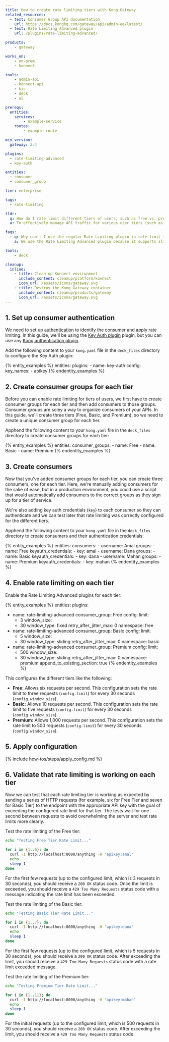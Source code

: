 ```yaml
---
title: How to create rate limiting tiers with Kong Gateway
related_resources:
  - text: Consumer Group API documentation
    url: https://docs.konghq.com/gateway/api/admin-ee/latest/
  - text: Rate Limiting Advanced plugin
    url: /plugins/rate-limiting-advanced/

products:
    - gateway

works_on:
    - on-prem
    - konnect

tools:
    - admin-api
    - konnect-api
    - kic
    - deck
    - ui

prereqs:
  entities:
    services:
        - example-service
    routes:
        - example-route

min_version:
  gateway: 3.4

plugins: 
  - rate-limiting-advanced
  - key-auth

entities:
  - consumer
  - consumer_group

tier: enterprise

tags:
  - rate-limiting

tldr: 
  q: How do I rate limit different tiers of users, such as free vs. premium subscribers, in my API using Kong Gateway?
  a: To effectively manage API traffic for various user tiers (such as free, basic, and premium subscribers) you can create consumer groups for each tier and assign individual consumers to these groups. Then, configure the Rate Limiting Advanced plugin to apply specific rate limits based on these groups. This setup allows you to enforce customized request limits for each tier, ensuring fair usage and optimizing performance for high-value users.

faqs:
  - q: Why can't I use the regular Rate Limiting plugin to rate limit tiers of consumers?
    a: We use the Rate Limiting Advanced plugin because it supports sliding windows, which we use to apply the rate limiting logic while taking into account previous hit rates (from the window that immediately precedes the current) using a dynamic weight.

tools:
    - deck

cleanup:
  inline:
    - title: Clean up Konnect environment
      include_content: cleanup/platform/konnect
      icon_url: /assets/icons/gateway.svg
    - title: Destroy the Kong Gateway container
      include_content: cleanup/products/gateway
      icon_url: /assets/icons/gateway.svg
---
```


## 1. Set up consumer authentication

We need to set up [authentication](/authentication/) to identify the consumer and apply rate limiting. In this guide, we'll be using the [Key Auth plugin](https://docs.konghq.com/hub/kong-inc/key-auth/) plugin, but you can use any [Kong authentication plugin](https://docs.konghq.com/hub/?category=authentication). 

Add the following content to your `kong.yaml` file in the `deck_files` directory to configure the Key Auth plugin:

{% entity_examples %}
entities:
  plugins:
    - name: key-auth
      config:
        key_names:
          - apikey
{% endentity_examples %}

## 2. Create consumer groups for each tier

Before you can enable rate limiting for tiers of users, we first have to create consumer groups for each tier and then add consumers to those groups. Consumer groups are soley a way to organize consumers of your APIs. In this guide, we'll create three tiers (Free, Basic, and Premium), so we need to create a unique consumer group for each tier.

Apphend the following content to your `kong.yaml` file in the `deck_files` directory to create consumer groups for each tier:

{% entity_examples %}
entities:
  consumer_groups:
    - name: Free
    - name: Basic
    - name: Premium
{% endentity_examples %}

## 3. Create consumers 

Now that you've added consumer groups for each tier, you can create three consumers, one for each tier. Here, we're manually adding consumers for the sake of ease, but in a production environment, you could use a script that would automatically add consumers to the correct groups as they sign up for a tier of service. 

We're also adding key auth credentials (`key`) to each consumer so they can authenticate and we can test later that rate limiting was correctly configured for the different tiers.

Apphend the following content to your `kong.yaml` file in the `deck_files` directory to create consumers and their authentication credentials:
  
{% entity_examples %}
entities:
  consumers:
    - username: Amal
      groups:
        - name: Free
      keyauth_credentials:
        - key: amal
    - username: Dana
      groups:
        - name: Basic
      keyauth_credentials:
        - key: dana
    - username: Mahan
      groups:
        - name: Premium
      keyauth_credentials:
        - key: mahan
{% endentity_examples %}

## 4. Enable rate limiting on each tier

Enable the Rate Limiting Advanced plugins for each tier:

{% entity_examples %}
entities:
   plugins:
   - name: rate-limiting-advanced
     consumer_group: Free
     config:
       limit: 
       - 3
       window_size: 
       - 30
       window_type: fixed
       retry_after_jitter_max: 0
       namespace: free
   - name: rate-limiting-advanced
     consumer_group: Basic
     config:
       limit: 
       - 5
       window_size: 
       - 30
       window_type: sliding
       retry_after_jitter_max: 0
       namespace: basic
   - name: rate-limiting-advanced
     consumer_group: Premium
     config:
       limit: 
       - 500
       window_size: 
       - 30
       window_type: sliding
       retry_after_jitter_max: 0
       namespace: premium
append_to_existing_section: true
{% endentity_examples %}
   
This configures the different tiers like the following:
* **Free:** Allows six requests per second. This configuration sets the rate limit to three requests (`config.limit`) for every 30 seconds (`config.window_size`).
* **Basic:** Allows 10 requests per second. This configuration sets the rate limit to five requests (`config.limit`) for every 30 seconds (`config.window_size`).
* **Premium:** Allows 1,000 requests per second. This configuration sets the rate limit to 500 requests (`config.limit`) for every 30 seconds (`config.window_size`).

## 5. Apply configuration

{% include how-tos/steps/apply_config.md %}

## 6. Validate that rate limiting is working on each tier

Now we can test that each rate limiting tier is working as expected by sending a series of HTTP requests (for example, six for Free Tier and seven for Basic Tier) to the endpoint with the appropriate API key with the goal of exceeding the configured rate limit for that tier. The tests wait for one second between requests to avoid overwhelming the server and test rate limits more clearly.

Test the rate limiting of the Free tier:

```sh
echo "Testing Free Tier Rate Limit..."

for i in {1..6}; do
  curl -I http://localhost:8000/anything -H 'apikey:amal'
  echo
  sleep 1
done
```

For the first few requests (up to the configured limit, which is 3 requests in 30 seconds), you should receive a `200 OK` status code. Once the limit is exceeded, you should receive a `429 Too Many Requests` status code with a message indicating the rate limit has been exceeded.

Test the rate limiting of the Basic tier:
```sh
echo "Testing Basic Tier Rate Limit..."

for i in {1..7}; do
  curl -I http://localhost:8000/anything -H 'apikey:dana'
  echo
  sleep 1
done
```

For the first few requests (up to the configured limit, which is 5 requests in 30 seconds), you should receive a `200 OK` status code. After exceeding the limit, you should receive a `429 Too Many Requests` status code with a rate limit exceeded message.

Test the rate limiting of the Premium tier:
```sh
echo "Testing Premium Tier Rate Limit..."

for i in {1..11}; do
  curl -I http://localhost:8000/anything -H 'apikey:mahan'
  echo
  sleep 1
done
```

For the initial requests (up to the configured limit, which is 500 requests in 30 seconds), you should receive a `200 OK` status code. After exceeding the limit, you should receive a `429 Too Many Requests` status code.


